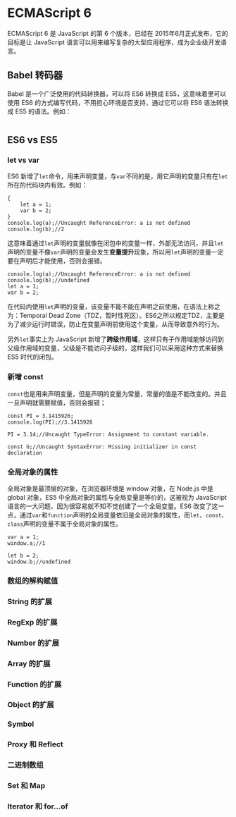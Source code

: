 # ECMAScript 6
ECMAScript 6 是 JavaScript 的第 6 个版本，已经在 2015年6月正式发布，它的目标是让 JavaScript 语言可以用来编写复杂的大型应用程序，成为企业级开发语言。
## Babel 转码器
Babel 是一个广泛使用的代码转换器，可以将 ES6 转换成 ES5，这意味着里可以使用 ES6 的方式编写代码，不用担心环境是否支持，通过它可以将 ES6 语法转换成 ES5 的语法。例如：

```

``` 
## ES6 vs ES5
### let vs var
ES6 新增了`let`命令，用来声明变量，与`var`不同的是，用它声明的变量只有在`let`所在的代码块内有效。例如：

```
{
	let a = 1;
	var b = 2;
}
console.log(a);//Uncaught ReferenceError: a is not defined
console.log(b);//2
``` 
这意味着通过`let`声明的变量就像在闭包中的变量一样，外部无法访问，并且`let`声明的变量不像`var`声明的变量会发生**变量提升**现象，所以用`let`声明的变量一定要在声明后才能使用，否则会报错。

```
console.log(a);//Uncaught ReferenceError: a is not defined
console.log(b);//undefined
let a = 1;
var b = 2;
``` 
在代码内使用`let`声明的变量，该变量不能不能在声明之前使用，在语法上称之为：Temporal Dead Zone（TDZ，暂时性死区）。ES6之所以规定TDZ，主要是为了减少运行时错误，防止在变量声明前使用这个变量，从而导致意外的行为。

另外`let`事实上为 JavaScript 新增了**跨级作用域**，这样只有子作用域能够访问到父级作用域的变量，父级是不能访问子级的，这样我们可以采用这种方式来替换 ES5 时代的闭包。

### 新增 const
`const`也是用来声明变量，但是声明的变量为常量，常量的值是不能改变的。并且一旦声明就需要赋值，否则会报错；

```
const PI = 3.1415926;
console.log(PI);//3.1415926

PI = 3.14;//Uncaught TypeError: Assignment to constant variable.

const G;//Uncaught SyntaxError: Missing initializer in const declaration
```

### 全局对象的属性
全局对象是最顶层的对象，在浏览器环境是 window 对象，在 Node.js 中是 global 对象，ES5 中全局对象的属性与全局变量是等价的，这被视为 JavaScript 语言的一大问题，因为很容易就不知不觉创建了一个全局变量。ES6 改变了这一点，通过`var`和`function`声明的全局变量依旧是全局对象的属性，而`let`、`const`、`class`声明的变量不属于全局对象的属性。

```
var a = 1;
window.a;//1

let b = 2;
window.b;//undefined
```

### 数组的解构赋值
### String 的扩展
### RegExp 的扩展
### Number 的扩展
### Array 的扩展
### Function 的扩展
### Object 的扩展
### Symbol
### Proxy 和 Reflect
### 二进制数组
### Set 和 Map
### Iterator 和 for...of





